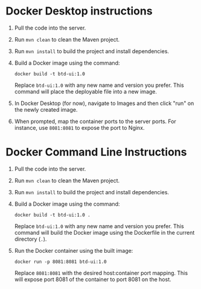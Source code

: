 # Docker Desktop instructions
1. Pull the code into the server.
2. Run `mvn clean` to clean the Maven project.
3. Run `mvn install` to build the project and install dependencies.
4. Build a Docker image using the command:
    
    `docker build -t btd-ui:1.0`
    
    Replace `btd-ui:1.0` with any new name and version you prefer. This command will place the deployable file into a new image.
5. In Docker Desktop (for now), navigate to Images and then click "run" on the newly created image.
6. When prompted, map the container ports to the server ports. For instance, use `8081:8081` to expose the port to Nginx.

# Docker Command Line Instructions 
1. Pull the code into the server.
2. Run `mvn clean` to clean the Maven project.
3. Run `mvn install` to build the project and install dependencies.
4. Build a Docker image using the command:
    
    
    `docker build -t btd-ui:1.0 .`
    
    Replace `btd-ui:1.0` with any new name and version you prefer. This command will build the Docker image using the Dockerfile in the current directory (`.`).
5. Run the Docker container using the built image:
    
    `docker run -p 8081:8081 btd-ui:1.0`
    
    Replace `8081:8081` with the desired host:container port mapping. This will expose port 8081 of the container to port 8081 on the host.